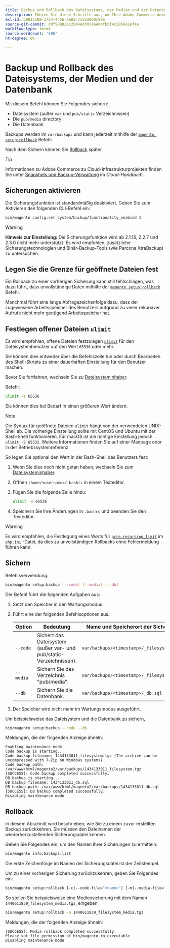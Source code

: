 ```yaml
---
title: Backup und Rollback des Dateisystems, der Medien und der Datenbank
description: Führen Sie diese Schritte aus, um Ihre Adobe Commerce-Anwendung zu sichern und wiederherzustellen.
exl-id: b9925198-37b4-4456-aa82-7c55d060c9eb
source-git-commit: ddf988826c29b4ebf054a4d4fb5f4c285662ef4e
workflow-type: tm+mt
source-wordcount: '506'
ht-degree: 0%

---
```


# Backup und Rollback des Dateisystems, der Medien und der Datenbank

Mit diesem Befehl können Sie Folgendes sichern:

* Dateisystem (außer `var` und `pub/static` Verzeichnissen)
* Die `pub/media` directory
* Die Datenbank

Backups werden im `var/backups` und kann jederzeit mithilfe der [`magento setup:rollback`](uninstall-modules.md#roll-back-the-file-system-database-or-media-files) Befehl.

Nach dem Sichern können Sie [Rollback](#rollback) später.

>[!TIP]
>
>Informationen zu Adobe Commerce zu Cloud-Infrastrukturprojekten finden Sie unter [Snapshots und Backup-Verwaltung](https://devdocs.magento.com/cloud/project/project-webint-snap.html) im _Cloud-Handbuch_.

## Sicherungen aktivieren

Die Sicherungsfunktion ist standardmäßig deaktiviert. Geben Sie zum Aktivieren den folgenden CLI-Befehl ein:

```bash
bin/magento config:set system/backup/functionality_enabled 1
```

>[!WARNING]
>
>**Hinweis zur Einstellung:**
>Die Sicherungsfunktion wird ab 2.1.16, 2.2.7 und 2.3.0 nicht mehr unterstützt. Es wird empfohlen, zusätzliche Sicherungstechnologien und Binär-Backup-Tools (wie Percona XtraBackup) zu untersuchen.

## Legen Sie die Grenze für geöffnete Dateien fest

Ein Rollback zu einer vorherigen Sicherung kann still fehlschlagen, was dazu führt, dass unvollständige Daten mithilfe der [`magento setup:rollback`](uninstall-modules.md#roll-back-the-file-system-database-or-media-files) Befehl.

Manchmal führt eine lange Abfragezeichenfolge dazu, dass der zugewiesene Arbeitsspeicher des Benutzers aufgrund zu vieler rekursiver Aufrufe nicht mehr genügend Arbeitsspeicher hat.

## Festlegen offener Dateien `ulimit`

Es wird empfohlen, offene Dateien festzulegen [`ulimit`](https://ss64.com/bash/ulimit.html) für den Dateisystembenutzer auf den Wert `65536` oder mehr.

Sie können dies entweder über die Befehlszeile tun oder durch Bearbeiten des Shell-Skripts zu einer dauerhaften Einstellung für den Benutzer machen.

Bevor Sie fortfahren, wechseln Sie zu [Dateisysteminhaber](../prerequisites/file-system/overview.md).

Befehl:

```bash
ulimit -s 65536
```

Sie können dies bei Bedarf in einen größeren Wert ändern.

>[!NOTE]
>
>Die Syntax für geöffnete Dateien `ulimit` hängt von der verwendeten UNIX-Shell ab. Die vorherige Einstellung sollte mit CentOS und Ubuntu mit der Bash-Shell funktionieren. Für macOS ist die richtige Einstellung jedoch `ulimit -S 65532`. Weitere Informationen finden Sie auf einer Manpage oder in der Betriebssystemreferenz.

So legen Sie optional den Wert in der Bash-Shell des Benutzers fest:

1. Wenn Sie dies noch nicht getan haben, wechseln Sie zum [Dateisysteminhaber](../prerequisites/file-system/overview.md).
1. Öffnen `/home/<username>/.bashrc` in einem Texteditor.
1. Fügen Sie die folgende Zeile hinzu:

   ```bash
   ulimit -s 65536
   ```

1. Speichern Sie Ihre Änderungen in `.bashrc` und beenden Sie den Texteditor.

>[!WARNING]
>
>Es wird empfohlen, die Festlegung eines Werts für [`pcre.recursion_limit`](https://www.php.net/manual/en/pcre.configuration.php) im `php.ini` -Datei, da dies zu unvollständigen Rollbacks ohne Fehlermeldung führen kann.

## Sichern

Befehlsverwendung:

```bash
bin/magento setup:backup [--code] [--media] [--db]
```

Der Befehl führt die folgenden Aufgaben aus:

1. Setzt den Speicher in den Wartungsmodus.
1. Führt eine der folgenden Befehlsoptionen aus.

   | Option | Bedeutung | Name und Speicherort der Sicherungsdatei |
   |--- |--- |--- |
   | `--code` | Sichert das Dateisystem (außer var- und pub/static-Verzeichnissen). | `var/backups/<timestamp>/_filesystem.tgz` |
   | `--media` | Sichern Sie das Verzeichnis &quot;pub/media&quot;. | `var/backups/<timestamp>/_filesystem_media.tgz` |
   | `--db` | Sichern Sie die Datenbank. | `var/backups/<timestamp>/_db.sql` |

1. Der Speicher wird nicht mehr im Wartungsmodus ausgeführt.

Um beispielsweise das Dateisystem und die Datenbank zu sichern,

```bash
bin/magento setup:backup --code --db
```

Meldungen, die der folgenden Anzeige ähneln:

```terminal
Enabling maintenance mode
Code backup is starting...
Code backup filename: 1434133011_filesystem.tgz (The archive can be uncompressed with 7-Zip on Windows systems)
Code backup path: /var/www/html/magento2/var/backups/1434133011_filesystem.tgz
[SUCCESS]: Code backup completed successfully.
DB backup is starting...
DB backup filename: 1434133011_db.sql
DB backup path: /var/www/html/magento2/var/backups/1434133011_db.sql
[SUCCESS]: DB backup completed successfully.
Disabling maintenance mode
```

## Rollback

In diesem Abschnitt wird beschrieben, wie Sie zu einem zuvor erstellten Backup zurückkehren. Sie müssen den Dateinamen der wiederherzustellenden Sicherungsdatei kennen.

Geben Sie Folgendes ein, um den Namen Ihrer Sicherungen zu ermitteln:

```bash
bin/magento info:backups:list
```

Die erste Zeichenfolge im Namen der Sicherungsdatei ist der Zeitstempel.

Um zu einer vorherigen Sicherung zurückzukehren, geben Sie Folgendes ein:

```bash
bin/magento setup:rollback [-c|--code-file="<name>"] [-m|--media-file="<name>"] [-d|--db-file="<name>"]
```

So stellen Sie beispielsweise eine Mediensicherung mit dem Namen `1440611839_filesystem_media.tgz`, eingeben

```bash
bin/magento setup:rollback -m 1440611839_filesystem_media.tgz
```

Meldungen, die der folgenden Anzeige ähneln:

```terminal
[SUCCESS]: Media rollback completed successfully.
Please set file permission of bin/magento to executable
Disabling maintenance mode
```
